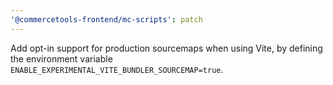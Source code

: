 ```yaml
---
'@commercetools-frontend/mc-scripts': patch
---
```


Add opt-in support for production sourcemaps when using Vite, by defining the environment variable `ENABLE_EXPERIMENTAL_VITE_BUNDLER_SOURCEMAP=true`.
